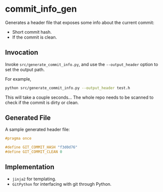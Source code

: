 # commit_info_gen
Generates a header file that exposes some info about the current commit:
- Short commit hash.
- If the commit is clean.

## Invocation
Invoke `src/generate_commit_info.py`, and use the `--output_header` option to set the output path.

For example,
```sh
python src/generate_commit_info.py --output_header test.h 
```

This will take a couple seconds... The whole repo needs to be scanned to check if the commit is dirty or clean.

## Generated File
A sample generated header file:

```h
#pragma once

#define GIT_COMMIT_HASH "f3d0d76"
#define GIT_COMMIT_CLEAN 0
```

## Implementation
- `jinja2` for templating.
- `GitPython` for interfacing with git through Python.